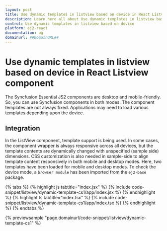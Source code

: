 ```yaml
---
layout: post
title: Use dynamic templates in listview based on device in React Listview component | Syncfusion
description: Learn here all about Use dynamic templates in listview based on device in Syncfusion React Listview component of Syncfusion Essential JS 2 and more.
control: Use dynamic templates in listview based on device 
platform: ej2-react
documentation: ug
domainurl: ##DomainURL##
---
```


# Use dynamic templates in listview based on device in React Listview component

The Syncfusion Essential JS2 components are desktop and mobile-friendly. So, you can use Syncfusion components in both modes. The component templates are not always fixed. Applications may need to load various templates depending upon the device.

## Integration

In the ListView component, template support is being used. In some cases, the component wrapper is always responsive across all devices, but the template contents are dynamically changed with unspecified (sample side) dimensions. CSS customization is also needed in sample-side to align template content responsively in both mobile and desktop modes. Here, two templates have been loaded for mobile and desktop modes. To check the device mode, a `browser module` has been imported from the `ej2-base` package.

{% tabs %}
{% highlight js tabtitle="index.jsx" %}
{% include code-snippet/listview/dynamic-template-cs1/app/index.jsx %}
{% endhighlight %}
{% highlight ts tabtitle="index.tsx" %}
{% include code-snippet/listview/dynamic-template-cs1/app/index.tsx %}
{% endhighlight %}
{% endtabs %}

 {% previewsample "page.domainurl/code-snippet/listview/dynamic-template-cs1" %}

